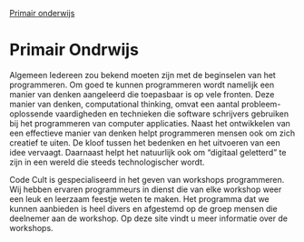 <html lang="en">

<html>
<head> 
<title>Code Cult website</title> 
</head>

<a href="htt[://www.github.com">Primair onderwijs</a>

<body>
  <h1>Primair Ondrwijs</h1>
    <p>Algemeen
Iedereen zou bekend moeten zijn met de beginselen van het programmeren. Om goed te kunnen programmeren wordt namelijk een manier van denken aangeleerd die toepasbaar is op vele fronten. Deze manier van denken, computational thinking, omvat een aantal probleem-oplossende vaardigheden en technieken die software schrijvers gebruiken bij het programmeren van computer applicaties.
Naast het ontwikkelen van een effectieve manier van denken helpt programmeren mensen ook om zich creatief te uiten. De kloof tussen het bedenken en het uitvoeren van een idee vervaagt. 
Daarnaast helpt het natuurlijk ook om “digitaal geletterd” te zijn in een wereld die steeds technologischer wordt.

Code Cult is gespecialiseerd in het geven van workshops programmeren. Wij hebben ervaren programmeurs in dienst die van elke workshop weer een leuk en leerzaam feestje weten te maken. Het programma dat we kunnen aanbieden is heel divers en afgestemd op de groep mensen die deelnemer aan de workshop. Op deze site vindt u meer informatie over de workshops.
    </p>



</body>
  </html>
